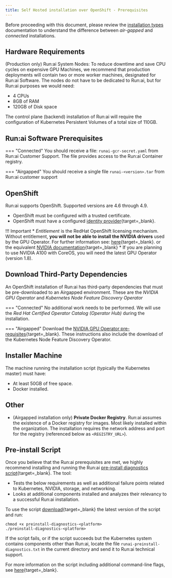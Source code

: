 ```yaml
---
title: Self Hosted installation over OpenShift - Prerequisites
---
```


Before proceeding with this document, please review the [installation types](../../installation-types.md) documentation to understand the difference between _air-gapped_ and _connected_ installations. 
## Hardware Requirements

(Production only) Run:ai System Nodes: To reduce downtime and save CPU cycles on expensive GPU Machines, we recommend that production deployments will contain two or more worker machines, designated for Run:ai Software. The nodes do not have to be dedicated to Run:ai, but for Run:ai purposes we would need:

* 4 CPUs
* 8GB of RAM
* 120GB of Disk space

The control plane (backend) installation of Run:ai will require the configuration of  Kubernetes Persistent Volumes of a total size of 110GB.  

## Run:ai Software Prerequisites

=== "Connected"
    You should receive a file: `runai-gcr-secret.yaml` from Run:ai Customer Support. The file provides access to the Run:ai Container registry.

=== "Airgapped"
    You should receive a single file `runai-<version>.tar` from Run:ai customer support

## OpenShift 

Run:ai supports OpenShift. Supported versions are 4.6 through 4.9. 

* OpenShift must be configured with a trusted certificate.
* OpenShift must have a configured [identity provider](https://docs.openshift.com/container-platform/4.9/authentication/understanding-identity-provider.html){target=_blank}. 


!!! Important
    * _Entitlement_ is the RedHat OpenShift licensing mechanism. Without entitlement, __you will not be able to install the NVIDIA drivers__ used by the GPU Operator. For further information see: [here](https://www.openshift.com/blog/how-to-use-entitled-image-builds-to-build-drivercontainers-with-ubi-on-openshift){target=_blank}. or the equivalent [NVIDIA documentation](https://docs.nvidia.com/datacenter/cloud-native/gpu-operator/archive/1.8/openshift/cluster-entitlement.html){target=_blank}
    * If you are planning to use NVIDIA A100 with CoreOS, you will need the latest GPU Operator (version 1.8).


## Download Third-Party Dependencies

An OpenShift installation of Run:ai has third-party dependencies that must be pre-downloaded to an Airgapped environment. These are the _NVIDIA GPU Operator_ and _Kubernetes Node Feature Discovery Operator_ 


=== "Connected"
    No additional work needs to be performed. We will use the _Red Hat Certified Operator Catalog (Operator Hub)_ during the installation. 

=== "Airgapped"
    Download the [NVIDIA GPU Operator pre-requisites](https://docs.nvidia.com/datacenter/cloud-native/gpu-operator/install-gpu-operator-air-gapped.html#install-gpu-operator-air-gapped){target=_blank}. These instructions also include the download of the Kubernetes Node Feature Discovery Operator.
## Installer Machine

The machine running the installation script (typically the Kubernetes master) must have:

* At least 50GB of free space.
* Docker installed.

## Other

* (Airgapped installation only) __Private Docker Registry__. Run:ai assumes the existence of a Docker registry for images. Most likely installed within the organization. The installation requires the network address and port for the registry (referenced below as `<REGISTRY_URL>`). 


## Pre-install Script

Once you believe that the Run:ai prerequisites are met, we highly recommend installing and running the Run:ai  [pre-install diagnostics script](https://github.com/run-ai/preinstall-diagnostics){target=_blank}. The tool:

* Tests the below requirements as well as additional failure points related to Kubernetes, NVIDIA, storage, and networking.
* Looks at additional components installed and analyzes their relevancy to a successful Run:ai installation. 

To use the script [download](https://github.com/run-ai/preinstall-diagnostics/releases){target=_blank} the latest version of the script and run:

```
chmod +x preinstall-diagnostics-<platform>
./preinstall-diagnostics-<platform> 
```

If the script fails, or if the script succeeds but the Kubernetes system contains components other than Run:ai, locate the file `runai-preinstall-diagnostics.txt` in the current directory and send it to Run:ai technical support. 

For more information on the script including additional command-line flags, see [here](https://github.com/run-ai/preinstall-diagnostics){target=_blank}.

